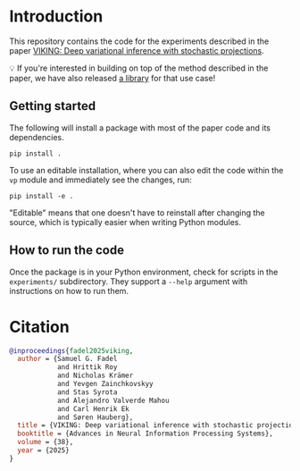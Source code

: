 # Introduction

This repository contains the code for the experiments described in the paper [VIKING: Deep variational inference with stochastic projections](https://arxiv.org/abs/2510.23684).

💡 If you're interested in building on top of the method described in the paper, we have also released [a library](https://github.com/fadel/viking) for that use case!

## Getting started

The following will install a package with most of the paper code and its dependencies.

```commandline
pip install .
```

To use an editable installation, where you can also edit the code within the `vp` module and immediately see the changes, run:

```commandline
pip install -e .
```

"Editable" means that one doesn't have to reinstall after changing the source, which is typically easier when writing Python modules.

## How to run the code

Once the package is in your Python environment, check for scripts in the `experiments/` subdirectory. They support a `--help` argument with instructions on how to run them.

# Citation

```bib
@inproceedings{fadel2025viking,
  author = {Samuel G. Fadel
            and Hrittik Roy
            and Nicholas Krämer
            and Yevgen Zainchkovskyy
            and Stas Syrota
            and Alejandro Valverde Mahou
            and Carl Henrik Ek
            and Søren Hauberg},
  title = {VIKING: Deep variational inference with stochastic projections},
  booktitle = {Advances in Neural Information Processing Systems},
  volume = {38},
  year = {2025}
}
```
